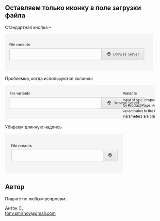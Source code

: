 ## Оставляем только иконку в поле загрузки файла

Стандартная кнопка –

![](img/browse-orig.png)

Проблемка, когда используются колонки:

![](img/browse-issue.png)

Убираем длинную надпись

![](img/browse-fix.png)

## Автор

Пишите по любым вопросам.

Антон С.\
tony.smirnov@gmail.com
